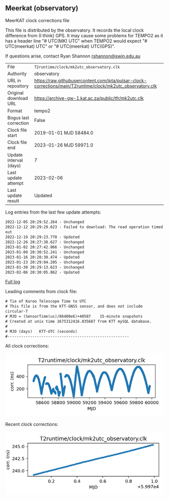 
## Meerkat (observatory)

MeerKAT clock corrections file

This file is distributed by the observatory. It records the local
clock difference from (I think) GPS. It may cause some problems
for TEMPO2 as it has a header line "# UTC(MK) UTC" when TEMPO2
would expect "# UTC(meerkat) UTC" or "# UTC(meerkat) UTC(GPS)".

If questions arise, contact Ryan Shannon <rshannon@swin.edu.au>

|     |     |
|:--- |:--- |
| File | `T2runtime/clock/mk2utc_observatory.clk` |
| Authority | observatory |
| URL in repository | <https://raw.githubusercontent.com/ipta/pulsar-clock-corrections/main/T2runtime/clock/mk2utc_observatory.clk> |
| Original download URL | <https://archive-gw-1.kat.ac.za/public/tfr/mk2utc.clk> |
| Format | tempo2 |
| Bogus last correction | False |
| Clock file start | 2019-01-01 MJD 58484.0 |
| Clock file end | 2023-01-26 MJD 59971.0 |
| Update interval (days) | 7 |
| Last update attempt | 2023-02-06 |
| Last update result | Updated |

Log entries from the last few update attempts:
```
2022-12-05 20:29:52.264 - Unchanged
2022-12-12 20:29:29.623 - Failed to download: The read operation timed out
2022-12-19 20:29:23.770 - Updated
2022-12-26 20:27:38.627 - Unchanged
2023-01-02 20:27:42.066 - Unchanged
2023-01-09 20:30:52.241 - Unchanged
2023-01-16 20:28:30.474 - Updated
2023-01-23 20:29:04.205 - Unchanged
2023-01-30 20:29:13.623 - Unchanged
2023-02-06 20:30:05.862 - Updated
```
[Full log](https://raw.githubusercontent.com/ipta/pulsar-clock-corrections/main/log/T2runtime/clock/mk2utc_observatory.clk.log)

Leading comments from clock file:

    # Tie of Karoo Telescope Time to UTC
    # This file is from the KTT-GNSS sensor, and does not include circular-T
    # MJD = (SensorTime(us)/86400e6)+40587    15-minute snapshots
    # Created at unix time 1675312416.035687 from KTT mySQL database.
    #
    # MJD (days)   KTT-UTC (seconds)
    #------------------------------------------------------



All clock corrections:

![plot of all clock corrections](mk2utc_observatory.clk.png "All corrections")

Recent clock corrections:

![plot of recent clock corrections](mk2utc_observatory.clk.short.png "Recent corrections")

